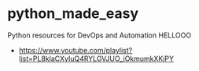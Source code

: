 # python_made_easy
Python resources for DevOps and Automation
HELLOOO
- https://www.youtube.com/playlist?list=PL8klaCXyIuQ4RYLGVJUO_iOkmumkXKjPY

